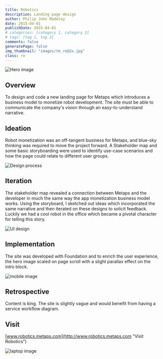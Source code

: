 ```yaml
---
title: Robotics
description: Landing page design
author: Philip John Madeley
date: 2015-04-01
publishDate: 2015-04-01
# categories: [category 1, category 2]
# tags: [tag 1, tag 2]
comments: false
generatePage: false
img_thumbnail: "images/tm_ro@2x.jpg"
class: ro
---
```


![Hero image](/images/ro_top_sm@2x.jpg)

## Overview
To design and code a new landing page for Metaps which introduces a business model to monetize robot development. The site must be able to communicate the company's vision through an easy-to-understand narrative.

## Ideation
Robot monetization was an off-tangent business for Metaps, and blue-sky thinking was required to move the project forward. A Stakeholder map and some basic storyboarding  were used to identify use-case scenarios and how the page could relate to different user groups.

![Design process](/images/ro_ideation.jpg)

## Iteration
The stakeholder map  revealed a connection between Metaps and the developer in much the same way the app monetization business model works.  Using the storyboard, I sketched out ideas which incorporated the same narrative and then iterated on these designs to solicit feedback. Luckily we had a cool robot in the office which became a pivotal character for telling this story.

![UI design](/images/ro_ui@2x.jpg)

## Implementation
The site was developed with Foundation and to enrich the user experience, the hero image scaled on page scroll with a slight parallax effect on the intro block.

![mobile image](/images/ro_mobile@2x.jpg)


## Retrospective
Content is king. The site is slightly vague and would benefit from having a service workflow diagram.

## Visit
[www.robotics.metaps.com](http://www.robotics.metaps.com "Visit Robotics")

![laptop image](/images/ro_laptop@2x.jpg)

